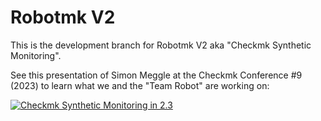 # Robotmk V2

This is the development branch for Robotmk V2 aka "Checkmk Synthetic Monitoring". 

See this presentation of Simon Meggle at the Checkmk Conference #9 (2023) to learn what we and the "Team Robot" are working on: 

[![Checkmk Synthetic Monitoring in 2.3](https://i.ytimg.com/vi/zvRxb5MROgE/maxresdefault.jpg)](https://youtu.be/zvRxb5MROgE?t=14776)
